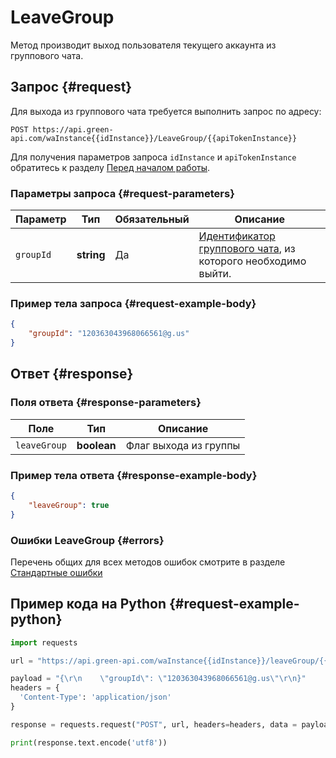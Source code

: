 # LeaveGroup

Метод производит выход пользователя текущего аккаунта из группового чата.

## Запрос {#request}

Для выхода из группового чата требуется выполнить запрос по адресу:
```
POST https://api.green-api.com/waInstance{{idInstance}}/LeaveGroup/{{apiTokenInstance}}
```

Для получения параметров запроса `idInstance` и `apiTokenInstance` обратитесь к разделу [Перед началом работы](../../before-start.md#parameters).

### Параметры запроса {#request-parameters}

Параметр | Тип | Обязательный | Описание
----- | ----- | ----- | -----
`groupId` | **string** | Да | [Идентификатор группового чата](../chat-id.md#gus), из которого необходимо выйти.

### Пример тела запроса {#request-example-body}

```json
{
    "groupId": "120363043968066561@g.us"
}
```

## Ответ {#response}

### Поля ответа {#response-parameters}

Поле | Тип |  Описание
----- | ----- | ----- 
`leaveGroup` | **boolean** | Флаг выхода из группы

### Пример тела ответа {#response-example-body}

```json
{
    "leaveGroup": true
}
```

### Ошибки LeaveGroup {#errors}

Перечень общих для всех методов ошибок смотрите в разделе [Стандартные ошибки](../common-errors.md)

## Пример кода на Python  {#request-example-python}

```python
import requests

url = "https://api.green-api.com/waInstance{{idInstance}}/leaveGroup/{{apiTokenInstance}}"

payload = "{\r\n    \"groupId\": \"120363043968066561@g.us\"\r\n}"
headers = {
  'Content-Type': 'application/json'
}

response = requests.request("POST", url, headers=headers, data = payload)

print(response.text.encode('utf8'))
```